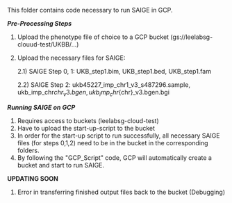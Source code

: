 This folder contains code necessary to run SAIGE in GCP. 

___Pre-Processing Steps___

1) Upload the phenotype file of choice to a GCP bucket (gs://leelabsg-clouud-test/UKBB/...)
2) Upload the necessary files for SAIGE:

   2.1) SAIGE Step 0, 1:
   UKB_step1.bim,
   UKB_step1.bed,
   UKB_step1.fam

   
   2.2) SAIGE Step 2: ukb45227_imp_chr1_v3_s487296.sample, ukb_imp_chr${chr}_v3.bgen, ukb_imp_chr${chr}_v3.bgen.bgi

___Running SAIGE on GCP___
1) Requires access to buckets (leelabsg-cloud-test)
2) Have to upload the start-up-script to the bucket
3) In order for the start-up script to run successfully, all necessary SAIGE files (for steps 0,1,2) need to be in the bucket in the corresponding folders.
4) By following the "GCP_Script" code, GCP will automatically create a bucket and start to run SAIGE.

____UPDATING SOON____
1) Error in transferring finished output files back to the bucket (Debugging)
